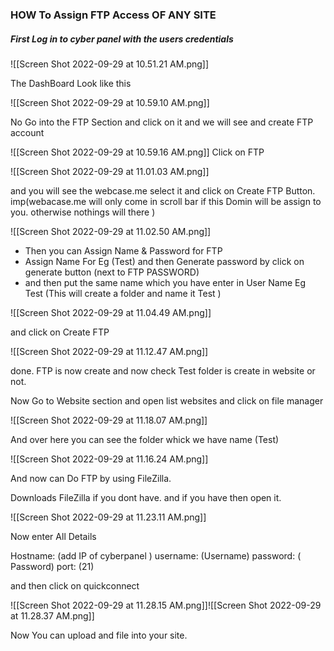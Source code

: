  ### HOW To Assign FTP Access OF ANY SITE

##### First Log in to cyber panel with the users credentials
![[Screen Shot 2022-09-29 at 10.51.21 AM.png]]

The DashBoard Look like this 

![[Screen Shot 2022-09-29 at 10.59.10 AM.png]]

No Go into the FTP Section and click on it and we will see and create FTP account 

![[Screen Shot 2022-09-29 at 10.59.16 AM.png]]
Click on FTP

![[Screen Shot 2022-09-29 at 11.01.03 AM.png]]

and you will see the webcase.me select it and click on Create FTP Button. imp(webacase.me will only come in scroll bar if this Domin will be assign to you. otherwise nothings will there )

![[Screen Shot 2022-09-29 at 11.02.50 AM.png]]
- Then you can  Assign Name & Password for FTP
- Assign Name  For Eg (Test) and then Generate password by click on generate button (next to FTP PASSWORD)
- and then put the same name which you have enter in User Name Eg Test (This will create a folder and name it Test )

![[Screen Shot 2022-09-29 at 11.04.49 AM.png]]

and click on Create FTP

![[Screen Shot 2022-09-29 at 11.12.47 AM.png]]

done. FTP is now create and now check Test folder is create in website or not.

Now Go to Website section and open list websites and click on file manager

![[Screen Shot 2022-09-29 at 11.18.07 AM.png]]

And over here you can see the folder whick we have name (Test)

![[Screen Shot 2022-09-29 at 11.16.24 AM.png]]

And now can Do FTP by using FileZilla.

Downloads FileZilla if you dont have. and if you have then open it.

![[Screen Shot 2022-09-29 at 11.23.11 AM.png]]

Now enter All Details

Hostname: (add IP of cyberpanel )
username: (Username)
password: ( Password)
port: (21)

and then click on quickconnect

![[Screen Shot 2022-09-29 at 11.28.15 AM.png]]![[Screen Shot 2022-09-29 at 11.28.37 AM.png]]

Now You can upload and file into your site.

